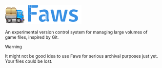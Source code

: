 ![Faws](./doc/img/logo.png)

An experimental version control system for managing large volumes of game files, inspired by Git.

> [!WARNING]
> It might not be good idea to use Faws for serious archival purposes just yet. Your files could be lost.
